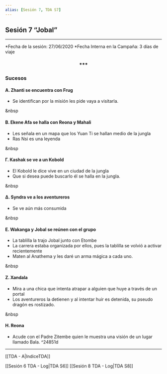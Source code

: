 ```yaml
---
alias: [Sesión 7, TDA S7]
---
```


## Sesión 7 “Jobal”

---
  
*Fecha de la sesión: 27/06/2020
*Fecha Interna en la Campaña: 3 días de viaje

<div align='center'>
<h3> *** </h3>
</div>

 
### Sucesos

#### &Alpha;. Zhanti se encuentra con Frug
- Se identifican por la misión les pide vaya a visitarla.

&nbsp

#### &Beta;. Ekene Afa se halla con Reona y Mahali
- Les señala en un mapa que los Yuan Ti se hallan medio de la jungla
- Ras Nsi es una leyenda

&nbsp

#### &Gamma;. Kashak se ve a un Kobold   
- El Kobold le dice vive en un ciudad de la jungla    
- Que si desea puede buscarlo él se halla en la jungla.

&nbsp

#### &Delta;. Syndra ve a los aventureros  
- Se ve aún más consumida

&nbsp

#### &Epsilon;. Wakanga y Jobal se reúnen con el grupo   
- La tablilla la trajo Jobal junto con Etombe
- La carrera estaba organizada por ellos, pues la tablilla se volvió a activar recientemente 
- Maten al Anathema y les daré un arma mágica a cada uno.

&nbsp

#### &Zeta;. Xandala
- Mira a una chica que intenta atrapar a alguien que huye a través de un portal
- Los aventureros la detienen y al intentar huir es detenida, su pseudo dragón es rostizado.

&nbsp

#### &Eta;. Reona    
- Acude con el Padre Zitembe quien le muestra una visión de un lugar llamado Bala.  ^24851d

---

[[TDA - A|IndiceTDA]]

[[Sesión 6 TDA - Log|TDA S6]]
[[Sesión 8 TDA - Log|TDA S8]]
  
